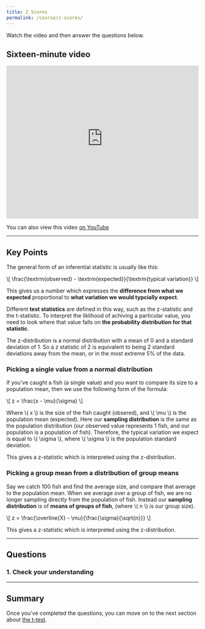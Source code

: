 ```yaml
---
title: Z Scores
permalink: /course/z-scores/
---
```


Watch the video and then answer the questions below.

## Sixteen-minute video

<iframe width="100%" height="400px" src="https://www.youtube-nocookie.com/embed/Ko2s180NBpg" frameborder="0" allow="accelerometer; autoplay; clipboard-write; encrypted-media; gyroscope; picture-in-picture" allowfullscreen></iframe>

You can also view this video [on YouTube](https://youtu.be/Ko2s180NBpg)


---

<script src="https://polyfill.io/v3/polyfill.min.js?features=es6"></script>
<script id="MathJax-script" src="https://cdn.jsdelivr.net/npm/mathjax@3/es5/tex-mml-chtml.js"></script>

## Key Points

The general form of an inferential statistic is usually like this:

<p class="math">\[ \frac{\textrm{observed} - \textrm{expected}}{\textrm{typical variation}} \]</p>

This gives us a number which expresses the **difference from what we expected** proportional to **what variation we would typcially expect**.

Different **test statistics** are defined in this way, such as the z-statistic and the t-statistic. To interpret the liklihood of achiving a particular value, you need to look where that value falls on **the probability distribution for that statistic**.

The z-distribution is a normal distribution with a mean of 0 and a standard deviation of 1. So a z statistic of 2 is equivalent to being 2 standard deviations away from the mean, or in the most extreme 5% of the data.


### Picking a single value from a normal distribution

If you've caught a fish (a single value) and you want to compare its size to a population mean, then we use the following form of the formula:

<p class="math">\[ z = \frac{x - \mu}{\sigma} \]</p>

Where \\( x \\) is the size of the fish caught (obsered), and \\( \\mu \\) is the population mean (expected). Here our **sampling distribution** is the same as the population distribution (our observed value represents 1 fish, and our population is a population of fish). Therefore, the typical variation we expect is equal to \\( \\sigma \\), where \\( \\sigma \\) is the population standard deviation.

This gives a z-statistic which is interpreted using the z-distribution.

### Picking a group mean from a distribution of group means

Say we catch 100 fish and find the average size, and compare that average to the population mean. When we average over a group of fish, we are no longer sampling directly from the population of fish. Instead our **sampling distribution** is of **means of groups of fish**, (where \\( n \\) is our group size).

<p class="math">\[ z = \frac{\overline{X} - \mu}{\frac{\sigma}{\sqrt{n}}} \]</p>

This gives a z-statistic which is interpreted using the z-distribution.

---

## Questions

### 1. Check your understanding

---

## Summary

Once you've completed the questions, you can move on to the next section about [the t-test](../t-test/).